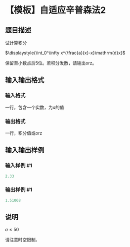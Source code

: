 # 【模板】自适应辛普森法2

## 题目描述

试计算积分

$\displaystyle{\int_0^\infty x^{\frac{a}{x}-x}\mathrm{d}x}$

保留至小数点后$5$位。若积分发散，请输出$\text{orz}$。

## 输入输出格式

### 输入格式

一行，包含一个实数，为$a$的值

### 输出格式

一行，积分值或$\text{orz}$

## 输入输出样例

### 输入样例 #1

```cpp
2.33
```


### 输出样例 #1

```cpp
1.51068
```


## 说明

$a\le50$

请注意时空限制。

